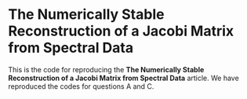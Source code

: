 # The Numerically Stable Reconstruction of a Jacobi Matrix from Spectral Data

This is the code for reproducing the **The Numerically Stable Reconstruction of a Jacobi Matrix from Spectral Data** article. We have reproduced the codes for questions A and C.